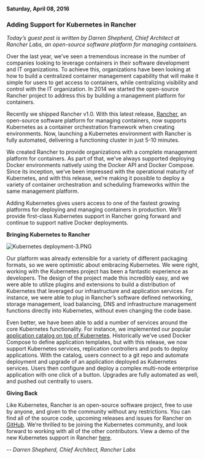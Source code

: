 #### Saturday, April 08, 2016 
### Adding Support for Kubernetes in Rancher 
_Today’s guest post is written by Darren Shepherd, Chief Architect at Rancher Labs, an open-source software platform for managing containers._  
  
Over the last year, we’ve seen a tremendous increase in the number of companies looking to leverage containers in their software development and IT organizations. To achieve this, organizations have been looking at how to build a centralized container management capability that will make it simple for users to get access to containers, while centralizing visibility and control with the IT organization. In 2014 we started the open-source Rancher project to address this by building a management platform for containers.  
  
Recently we shipped Rancher v1.0. With this latest release, [Rancher](http://www.rancher.com/), an open-source software platform for managing containers, now supports Kubernetes as a container orchestration framework when creating environments. Now, launching a Kubernetes environment with Rancher is fully automated, delivering a functioning cluster in just 5-10 minutes.&nbsp;  
  
We created Rancher to provide organizations with a complete management platform for containers. As part of that, we’ve always supported deploying Docker environments natively using the Docker API and Docker Compose. Since its inception, we’ve been impressed with the operational maturity of Kubernetes, and with this release, we’re making it possible to deploy a variety of container orchestration and scheduling frameworks within the same management platform.  
  
Adding Kubernetes gives users access to one of the fastest growing platforms for deploying and managing containers in production. We’ll provide first-class Kubernetes support in Rancher going forward and continue to support native Docker deployments.&nbsp;  
  
**Bringing Kubernetes to Rancher**  
  

 ![Kubernetes deployment-3.PNG](https://lh6.googleusercontent.com/bhmC1-XO5T-itFN3ZsCQmrxUSSEcnezaL-qch6ILWvJRnbhEBZZlAMEj-RcNgkM9XVEUzsRMsvDGc7u8f-M19Jdk_J0GCoO-gZTCZDtgkokgqNkCgP98o8W29xD0kmKiMPeLN-Tt)

Our platform was already extensible for a variety of different packaging formats, so we were optimistic about embracing Kubernetes. We were right, working with the Kubernetes project has been a fantastic experience as developers. The design of the project made this incredibly easy, and we were able to utilize plugins and extensions to build a distribution of Kubernetes that leveraged our infrastructure and application services. For instance, we were able to plug in Rancher’s software defined networking, storage management, load balancing, DNS and infrastructure management functions directly into Kubernetes, without even changing the code base.

  

Even better, we have been able to add a number of services around the core Kubernetes functionality. For instance, we implemented our popular [application catalog on top of Kubernetes](https://github.com/rancher/community-catalog/tree/master/kubernetes-templates). Historically we’ve used Docker Compose to define application templates, but with this release, we now support Kubernetes services, replication controllers and pods to deploy applications. With the catalog, users connect to a git repo and automate deployment and upgrade of an application deployed as Kubernetes services. Users then configure and deploy a complex multi-node enterprise application with one click of a button. Upgrades are fully automated as well, and pushed out centrally to users.

  

**Giving Back**

  

Like Kubernetes, Rancher is an open-source software project, free to use by anyone, and given to the community without any restrictions. You can find all of the source code, upcoming releases and issues for Rancher on [GitHub](http://www.github.com/rancher/rancher). We’re thrilled to be joining the Kubernetes community, and look forward to working with all of the other contributors. View a demo of the new Kubernetes support in Rancher [here](http://rancher.com/kubernetes/).&nbsp;

  

_-- Darren Shepherd, Chief Architect, Rancher Labs_
  

  

  

  

